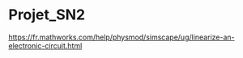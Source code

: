# Projet_SN2

https://fr.mathworks.com/help/physmod/simscape/ug/linearize-an-electronic-circuit.html
